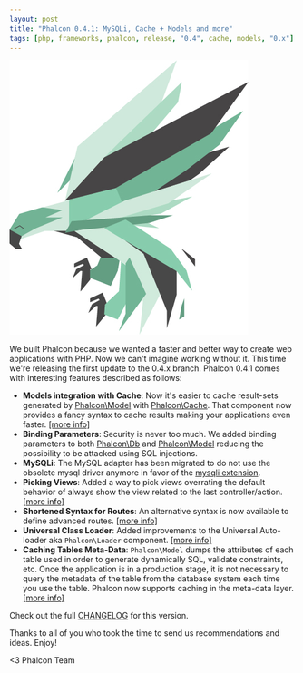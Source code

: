 ```yaml
---
layout: post
title: "Phalcon 0.4.1: MySQLi, Cache + Models and more"
tags: [php, frameworks, phalcon, release, "0.4", cache, models, "0.x"]
---
```


![Phalcon](/assets/files/2012-06-14-phalcon-green.jpg)

We built Phalcon because we wanted a faster and better way to create web applications with PHP. Now we can't imagine working without it. This time we're releasing the first update to the 0.4.x branch. Phalcon 0.4.1 comes with interesting features described as follows:

<!--more-->
- **Models integration with Cache**: Now it's easier to cache result-sets generated by [Phalcon\Model](https://docs.phalconphp.com/latest/en/db-models/html) with [Phalcon\Cache](https://docs.phalconphp.com/latest/en/cache). That component now provides a fancy syntax to cache results making your applications even faster. [[more info]](https://docs.phalconphp.com/latest/en/db-models-cache)
- **Binding Parameters**: Security is never too much. We added binding parameters to both [Phalcon\Db](https://docs.phalconphp.com/latest/en/db#binding-parameters) and [Phalcon\Model](https://docs.phalconphp.com/latest/en/db-models#binding-parameters) reducing the possibility to be attacked using SQL injections.
- **MySQLi**: The MySQL adapter has been migrated to do not use the obsolete mysql driver anymore in favor of the [mysqli extension](http://www.php.net/manual/en/book.mysqli.php).
- **Picking Views**: Added a way to pick views overrating the default behavior of always show the view related to the last controller/action. [[more info]](https://docs.phalconphp.com/latest/en/views#picking-views)
- **Shortened Syntax for Routes**: An alternative syntax is now available to define advanced routes. [[more info]](https://docs.phalconphp.com/latest/en/routing#short-syntax)
- **Universal Class Loader**: Added improvements to the Universal Auto-loader aka `Phalcon\Loader` component. [[more info]](https://docs.phalconphp.com/latest/en/loader) 
- **Caching Tables Meta-Data**: `Phalcon\Model` dumps the attributes of each table used in order to generate dynamically SQL, validate constraints, etc. Once the application is in a production stage, it is not necessary to query the metadata of the table from the database system each time you use the table. Phalcon now supports caching in the meta-data layer. [[more info]](https://docs.phalconphp.com/latest/en/db-models-cache)

Check out the full [CHANGELOG](https://github.com/phalcon/cphalcon/blob/master/CHANGELOG.md) for this version.

Thanks to all of you who took the time to send us recommendations and ideas. Enjoy!

<3 Phalcon Team